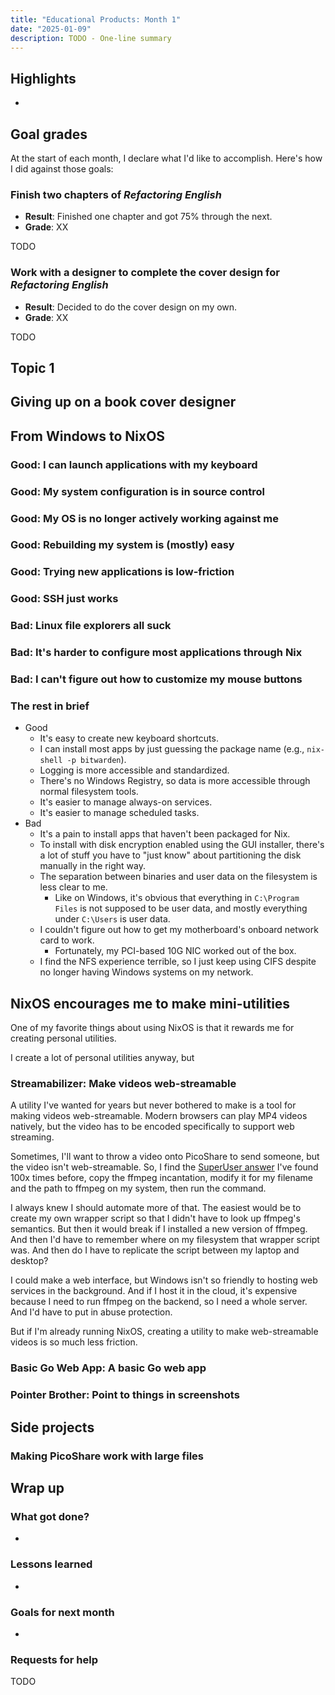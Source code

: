 ```yaml
---
title: "Educational Products: Month 1"
date: "2025-01-09"
description: TODO - One-line summary
---
```


## Highlights

-

## Goal grades

At the start of each month, I declare what I'd like to accomplish. Here's how I did against those goals:

### Finish two chapters of _Refactoring English_

- **Result**: Finished one chapter and got 75% through the next.
- **Grade**: XX

TODO

### Work with a designer to complete the cover design for _Refactoring English_

- **Result**: Decided to do the cover design on my own.
- **Grade**: XX

TODO

## Topic 1

## Giving up on a book cover designer

## From Windows to NixOS

### Good: I can launch applications with my keyboard

### Good: My system configuration is in source control

### Good: My OS is no longer actively working against me

### Good: Rebuilding my system is (mostly) easy

### Good: Trying new applications is low-friction

### Good: SSH just works

### Bad: Linux file explorers all suck

### Bad: It's harder to configure most applications through Nix

### Bad: I can't figure out how to customize my mouse buttons

### The rest in brief

- Good
  - It's easy to create new keyboard shortcuts.
  - I can install most apps by just guessing the package name (e.g., `nix-shell -p bitwarden`).
  - Logging is more accessible and standardized.
  - There's no Windows Registry, so data is more accessible through normal filesystem tools.
  - It's easier to manage always-on services.
  - It's easier to manage scheduled tasks.
- Bad
  - It's a pain to install apps that haven't been packaged for Nix.
  - To install with disk encryption enabled using the GUI installer, there's a lot of stuff you have to "just know" about partitioning the disk manually in the right way.
  - The separation between binaries and user data on the filesystem is less clear to me.
    - Like on Windows, it's obvious that everything in `C:\Program Files` is not supposed to be user data, and mostly everything under `C:\Users` is user data.
  - I couldn't figure out how to get my motherboard's onboard network card to work.
    - Fortunately, my PCI-based 10G NIC worked out of the box.
  - I find the NFS experience terrible, so I just keep using CIFS despite no longer having Windows systems on my network.

## NixOS encourages me to make mini-utilities

One of my favorite things about using NixOS is that it rewards me for creating personal utilities.

I create a lot of personal utilities anyway, but

### Streamabilizer: Make videos web-streamable

A utility I've wanted for years but never bothered to make is a tool for making videos web-streamable. Modern browsers can play MP4 videos natively, but the video has to be encoded specifically to support web streaming.

Sometimes, I'll want to throw a video onto PicoShare to send someone, but the video isn't web-streamable. So, I find the [SuperUser answer](https://superuser.com/a/438471) I've found 100x times before, copy the ffmpeg incantation, modify it for my filename and the path to ffmpeg on my system, then run the command.

I always knew I should automate more of that. The easiest would be to create my own wrapper script so that I didn't have to look up ffmpeg's semantics. But then it would break if I installed a new version of ffmpeg. And then I'd have to remember where on my filesystem that wrapper script was. And then do I have to replicate the script between my laptop and desktop?

I could make a web interface, but Windows isn't so friendly to hosting web services in the background. And if I host it in the cloud, it's expensive because I need to run ffmpeg on the backend, so I need a whole server. And I'd have to put in abuse protection.

But if I'm already running NixOS, creating a utility to make web-streamable videos is so much less friction.

### Basic Go Web App: A basic Go web app

### Pointer Brother: Point to things in screenshots

## Side projects

### Making PicoShare work with large files

## Wrap up

### What got done?

-

### Lessons learned

-

### Goals for next month

-

### Requests for help

TODO
